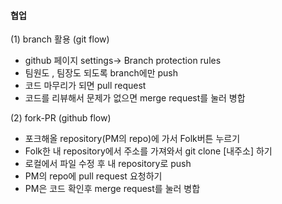 ####  협업

(1)  branch 활용 (git flow)

- github 페이지 settings-> Branch protection rules
- 팀원도 , 팀장도 되도록 branch에만 push
- 코드 마무리가 되면 pull request
- 코드를 리뷰해서 문제가 없으면 merge request를 눌러 병합



(2) fork-PR (github flow)

* 포크해올 repository(PM의 repo)에 가서 Folk버튼 누르기
* Folk한 내 repository에서 주소를 가져와서 git clone [내주소] 하기
* 로컬에서 파일 수정 후 내 repository로 push
* PM의 repo에 pull request 요청하기
* PM은 코드 확인후 merge request를 눌러 병합











